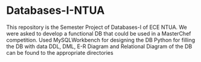 # Databases-I-NTUA
This repository is the Semester Project of Databases-I of ECE NTUA.
We were asked to develop a functional DB that could be used in a MasterChef competition.
Used MySQLWorkbench for designing the DB
Python for filling the DB with data
DDL, DML, E-R Diagram and Relational Diagram of the DB can be found to the appropriate directories
